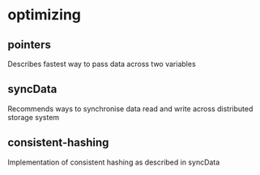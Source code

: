 # optimizing

## pointers
Describes fastest way to pass data across two variables

## syncData
Recommends ways to synchronise data read and write across distributed storage system

## consistent-hashing
Implementation of consistent hashing as described in syncData

